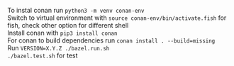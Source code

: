 To instal conan run `python3 -m venv conan-env`\
Switch to virtual environment with `source conan-env/bin/activate.fish` for fish, check other option for different shell\
Install conan with `pip3 install conan`\
For conan to build dependencies run `conan install . --build=missing`\
Run `VERSION=X.Y.Z ./bazel.run.sh`\
`./bazel.test.sh` for test
